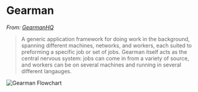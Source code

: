 # Gearman

*From: [GearmanHQ](http://gearmanhq.com/help/getting-started/)*
> A generic application framework for doing work in the background, spanning different machines, networks, and workers, each suited to preforming a specific job or set of jobs. Gearman itself acts as the central nervous system: jobs can come in from a variety of source, and workers can be on several machines and running in several different langauges.

![Gearman Flowchart](https://upload.wikimedia.org/wikipedia/en/c/c5/Gearman_Stack.png)
